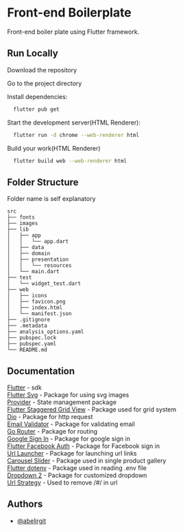 # Front-end Boilerplate

Front-end boiler plate using Flutter framework.

## Run Locally

Download the repository

Go to the project directory

Install dependencies:

```bash
  flutter pub get
```

Start the development server(HTML Renderer):

```bash
  flutter run -d chrome --web-renderer html
```

Build your work(HTML Renderer)

```bash
  flutter build web --web-renderer html
```

## Folder Structure

Folder name is self explanatory

    src
    ├── fonts
    ├── images
    ├── lib
    │   ├── app
    │   │   └── app.dart
    │   ├── data
    │   ├── domain
    │   ├── presentation
    │   │   └── resources
    │   └── main.dart
    ├── test
    │   └── widget_test.dart
    ├── web
    │   ├── icons
    │   ├── favicon.png
    │   ├── index.html
    │   └── manifest.json
    ├── .gitignore
    ├── .metadata
    ├── analysis_options.yaml
    ├── pubspec.lock
    ├── pubspec.yaml
    └── README.md

## Documentation

[Flutter](https://reactjs.org/docs/getting-started.html) - sdk  
[Flutter Svg](https://pub.dev/documentation/flutter_svg/latest/) - Package for using svg images  
[Provider](https://pub.dev/documentation/provider/latest/) - State management package  
[Flutter Staggered Grid View](https://pub.dev/documentation/flutter_staggered_grid_view/latest/) - Package used for grid system  
[Dio](https://pub.dev/documentation/dio/latest/) - Package for http request  
[Email Validator](https://pub.dev/documentation/email_validator/latest/) - Package for validating email  
[Go Router](https://pub.dev/documentation/go_router/latest/) - Package for routing  
[Google Sign In](https://pub.dev/documentation/google_sign_in/latest/) - Package for google sign in  
[Flutter Facebook Auth](https://pub.dev/documentation/flutter_facebook_auth/latest/) - Package for Facebook sign in  
[Url Launcher](https://pub.dev/documentation/url_launcher/latest/) - Package for launching url links  
[Carousel Slider](https://pub.dev/documentation/carousel_slider/latest/) - Package used in single product gallery  
[Flutter dotenv](https://pub.dev/documentation/flutter_dotenv/latest/) - Package used in reading .env file  
[Dropdown 2](https://pub.dev/packages/dropdown_button2) - Package for customized dropdown  
[Url Strategy](https://pub.dev/documentation/url_strategy/latest/) - Used to remove /#/ in url

## Authors

- [@abeljrgit](https://github.com/abeljrgit)
